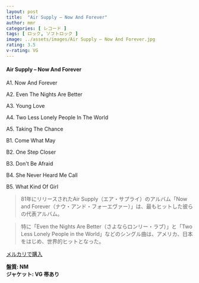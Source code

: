 ```yaml
---
layout: post
title:  "Air Supply – Now And Forever"
author: mmr
categories: [ レコード ]
tags: [ ロック, ソフトロック ]
image: ../assets/images/Air Supply – Now And Forever.jpg
rating: 3.5
v-rating: VG
---
```


#### Air Supply – Now And Forever

A1. Now And Forever

A2. Even The Nights Are Better

A3. Young Love

A4. Two Less Lonely People In The World

A5. Taking The Chance

B1. Come What May

B2. One Step Closer

B3. Don't Be Afraid

B4. She Never Heard Me Call

B5. What Kind Of Girl

> 81年にリリースされたAir Supply（エア・サプライ）のアルバム「Now and Forever（ナウ・アンド・フォーエヴァー）」は、最もヒットした彼らの代表アルバム。

> 特に「Even the Nights Are Better（さよならロンリー・ラブ）」と「Two Less Lonely People in the World」などのシングル曲は、アメリカ、日本をはじめ、世界的ヒットとなった。

[メルカリで購入](https://jp.mercari.com/item/m66371881166)

<div class="mt-4 mb-4 d-flex align-items-center">
<strong class="mr-1">盤質: NM</strong>
</div>
<div class="mt-4 mb-4 d-flex align-items-center">
<strong class="mr-1">ジャケット: VG 帯あり</strong>
</div>
